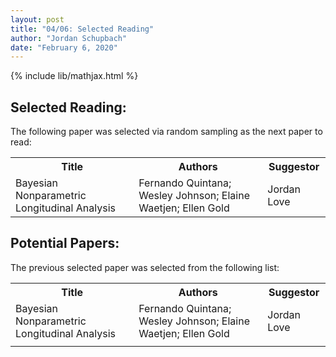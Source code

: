 ```yaml
---
layout: post
title: "04/06: Selected Reading"
author: "Jordan Schupbach"
date: "February 6, 2020"
---
```


{% include lib/mathjax.html %}




## Selected Reading:
The following paper was selected via random sampling as the next paper to read:

<table >
<tr> <th> Title </th> <th> Authors </th> <th> Suggestor </th>  </tr>
  <tr> <td> Bayesian Nonparametric Longitudinal Analysis </td> <td> Fernando Quintana; Wesley Johnson; Elaine Waetjen; Ellen Gold </td> <td> Jordan Love </td> </tr>
   </table>

## Potential Papers:

The previous selected paper was selected from the following list:

<table >
<tr> <th> Title </th> <th> Authors </th> <th> Suggestor </th>  </tr>
  <tr> <td> Bayesian Nonparametric Longitudinal Analysis </td> <td> Fernando Quintana; Wesley Johnson; Elaine Waetjen; Ellen Gold </td> <td> Jordan Love </td> </tr>
  <tr> <td>  </td> <td>  </td> <td>  </td> </tr>
   </table>
